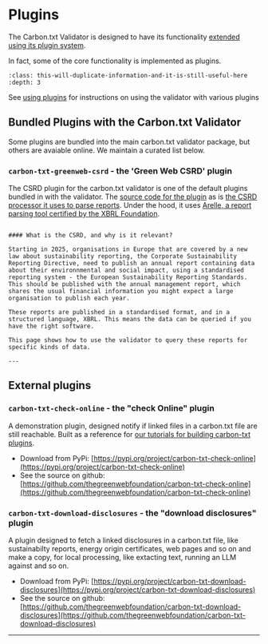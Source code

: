 # Plugins

The Carbon.txt Validator is designed to have its functionality [extended using its plugin system](#extending-the-carbontxt-validator-with-plugins).

In fact, some of the core functionality is implemented as plugins.

```{contents}
:class: this-will-duplicate-information-and-it-is-still-useful-here
:depth: 3
```

See [using plugins](./using_plugins.md) for instructions on using the validator with various plugins


## Bundled Plugins with the Carbon.txt Validator

Some plugins are bundled into the main carbon.txt validator package, but others are avaiable online. We maintain a curated list below.

### `carbon-txt-greenweb-csrd` - the 'Green Web CSRD' plugin

The CSRD plugin for the carbon.txt validator is one of the default plugins bundled in with the validator. The [source code for the plugin](https://github.com/thegreenwebfoundation/carbon-txt-validator/blob/main/src/carbon_txt/process_csrd_document.py) as is [the CSRD processor it uses to parse reports](https://github.com/thegreenwebfoundation/carbon-txt-validator/blob/main/src/carbon_txt/processors.py#L30). Under the hood, it uses [Arelle, a report parsing tool certified by the XBRL Foundation](https://arelle.readthedocs.io).

```{admonition} Info

#### What is the CSRD, and why is it relevant?

Starting in 2025, organisations in Europe that are covered by a new law about sustainability reporting, the Corporate Sustainability Reporting Directive, need to publish an annual report containing data about their environnmental and social impact, using a standardised reporting system - the European Sustainability Reporting Standards. This should be published with the annual management report, which shares the usual financial information you might expect a large organisation to publish each year.

These reports are published in a standardised format, and in a structured language, XBRL. This means the data can be queried if you have the right software.

This page shows how to use the validator to query these reports for specific kinds of data.

---
```


## External plugins

### `carbon-txt-check-online` - the "check Online" plugin

A demonstration plugin, designed notify if linked files in a carbon.txt file are still reachable. Built as a reference for [our tutorials for building carbon-txt plugins](https://developers.thegreenwebfoundation.org/carbon-txt/tutorials/make-a-public-plugin/).

- Download from PyPi: [https://pypi.org/project/carbon-txt-check-online](https://pypi.org/project/carbon-txt-check-online)
- See the source on github: [https://github.com/thegreenwebfoundation/carbon-txt-check-online](https://github.com/thegreenwebfoundation/carbon-txt-check-online)

### `carbon-txt-download-disclosures` - the "download disclosures" plugin

A plugin designed to fetch a linked disclosures in a carbon.txt file, like sustainabilty reports, energy origin certificates, web pages and so on and make a copy, for local processing, like extacting text, running an LLM against and so on.

- Download from PyPi: [https://pypi.org/project/carbon-txt-download-disclosures](https://pypi.org/project/carbon-txt-download-disclosures)
- See the source on github: [https://github.com/thegreenwebfoundation/carbon-txt-download-disclosures](https://github.com/thegreenwebfoundation/carbon-txt-download-disclosures)


----

